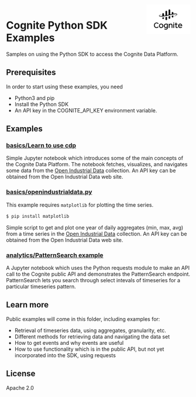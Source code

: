 <a href="https://cognite.com/">
    <img src="https://github.com/cognitedata/cognite-sdk-python/blob/master/cognite_logo.png" alt="Cognite logo" title="Cognite" align="right" height="80" />
</a>

Cognite Python SDK Examples
===========================

Samples on using the Python SDK to access the Cognite Data Platform.

## Prerequisites
In order to start using these examples, you need
- Python3 and pip
- Install the Python SDK
- An API key in the COGNITE_API_KEY environment variable.


## Examples

### [basics/Learn to use cdp](basics/Learn%20to%20use%20CDP.ipynb)

Simple Jupyter notebook which introduces some of the main concepts of the Cognite Data Platform. The notebook fetches, visualizes, and navigates some data from the [Open Industrial Data](https://openindustrialdata.com/) collection. An API key can be obtained from the Open Industrial Data web site.


### [basics/openindustrialdata.py](basics/openindustrialdata.py)

This example requires `matplotlib` for plotting the time series.
```bash
$ pip install matplotlib
```

Simple script to get and plot one year of daily aggregates (min, max, avg) from a time series in the [Open Industrial Data](https://openindustrialdata.com/) collection. An API key can be obtained from the Open Industrial Data web site.


### [analytics/PatternSearch example](analytics/PatternSearch%20example.ipynb)

A Jupyter notebook which uses the Python requests module to make an API call to the Cognite public API and demonstrates the PatternSearch endpoint. PatternSearch lets you search through select intevals of timeseries for a particular timeseries pattern.


## Learn more
Public examples will come in this folder, including examples for:
- Retrieval of timeseries data, using aggregates, granularity, etc.
- Different methods for retrieving data and navigating the data set
- How to get events and why events are useful
- How to use functionality which is in the public API, but not yet incorporated into the SDK, using requests

## License
Apache 2.0
